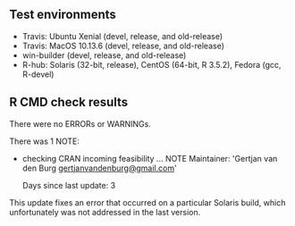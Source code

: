 
## Test environments
* Travis: Ubuntu Xenial (devel, release, and old-release)
* Travis: MacOS 10.13.6 (devel, release, and old-release)
* win-builder (devel, release, and old-release)
* R-hub: Solaris (32-bit, release), CentOS (64-bit, R 3.5.2), Fedora (gcc, R-devel)

## R CMD check results
There were no ERRORs or WARNINGs.

There was 1 NOTE:

* checking CRAN incoming feasibility ... NOTE
  Maintainer: 'Gertjan van den Burg <gertjanvandenburg@gmail.com>'

  Days since last update: 3

This update fixes an error that occurred on a particular Solaris build, which
unfortunately was not addressed in the last version.
